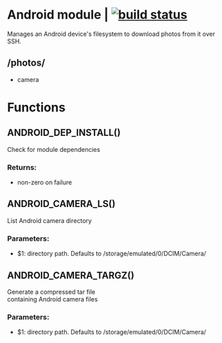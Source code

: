 # Android module | [![build status](https://gitlab.com/space-sh/android/badges/master/pipeline.svg)](https://gitlab.com/space-sh/android/commits/master)

Manages an Android device's filesystem
to download photos from it over SSH.



## /photos/
	

+ camera

# Functions 

## ANDROID\_DEP\_INSTALL()  
  
  
  
Check for module dependencies  
  
### Returns:  
- non-zero on failure  
  
  
  
## ANDROID\_CAMERA\_LS()  
  
  
  
List Android camera directory  
  
### Parameters:  
- $1: directory path. Defaults to /storage/emulated/0/DCIM/Camera/  
  
  
  
## ANDROID\_CAMERA\_TARGZ()  
  
  
  
Generate a compressed tar file  
containing Android camera files  
  
### Parameters:  
- $1: directory path. Defaults to /storage/emulated/0/DCIM/Camera/  
  
  
  
